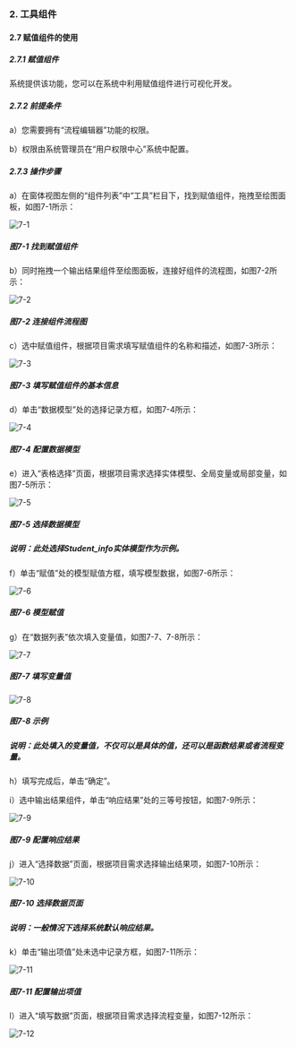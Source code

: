 ### 2. 工具组件

#### 2.7 赋值组件的使用

##### 2.7.1 赋值组件

系统提供该功能，您可以在系统中利用赋值组件进行可视化开发。

##### 2.7.2 前提条件

a）您需要拥有“流程编辑器”功能的权限。

b）权限由系统管理员在“用户权限中心”系统中配置。

##### 2.7.3 操作步骤

a）在窗体视图左侧的“组件列表”中“工具”栏目下，找到赋值组件，拖拽至绘图面板，如图7-1所示：

![7-1](https://www.feisuanyz.com/fsimage/zc-image/cz_22_1_2_01.png)

##### 图7-1 找到赋值组件

b）同时拖拽一个输出结果组件至绘图面板，连接好组件的流程图，如图7-2所示：

![7-2](https://www.feisuanyz.com/fsimage/zc-image/cz_22_1_2_02.png)

##### 图7-2 连接组件流程图

c）选中赋值组件，根据项目需求填写赋值组件的名称和描述，如图7-3所示：

![7-3](https://www.feisuanyz.com/fsimage/zc-image/cz_22_1_2_03.png)

##### 图7-3 填写赋值组件的基本信息

d）单击“数据模型”处的选择记录方框，如图7-4所示：

![7-4](https://www.feisuanyz.com/fsimage/zc-image/cz_22_1_2_04.png)

##### 图7-4 配置数据模型

e）进入“表格选择”页面，根据项目需求选择实体模型、全局变量或局部变量，如图7-5所示：

![7-5](https://www.feisuanyz.com/fsimage/zc-image/cz_22_1_2_05.png)

##### 图7-5 选择数据模型

##### 说明：此处选择Student_info实体模型作为示例。

f）单击“赋值”处的模型赋值方框，填写模型数据，如图7-6所示：

![7-6](https://www.feisuanyz.com/fsimage/zc-image/cz_22_1_2_06.png)

##### 图7-6 模型赋值

g）在“数据列表”依次填入变量值，如图7-7、7-8所示：

![7-7](https://www.feisuanyz.com/fsimage/zc-image/cz_22_1_2_07.png)

##### 图7-7 填写变量值

![7-8](https://www.feisuanyz.com/fsimage/zc-image/cz_22_1_2_08.png)

##### 图7-8 示例

##### 说明：此处填入的变量值，不仅可以是具体的值，还可以是函数结果或者流程变量。

h）填写完成后，单击“确定”。

i）选中输出结果组件，单击“响应结果”处的三等号按钮，如图7-9所示：

![7-9](https://www.feisuanyz.com/fsimage/zc-image/cz_22_1_2_09.png)

##### 图7-9 配置响应结果

j）进入“选择数据”页面，根据项目需求选择输出结果项，如图7-10所示：

![7-10](https://www.feisuanyz.com/fsimage/zc-image/cz_22_1_1_04.png)

##### 图7-10 选择数据页面

##### 说明：一般情况下选择系统默认响应结果。

k）单击“输出项值”处未选中记录方框，如图7-11所示：

![7-11](https://www.feisuanyz.com/fsimage/zc-image/cz_22_1_2_10.png)

##### 图7-11 配置输出项值

l）进入“填写数据”页面，根据项目需求选择流程变量，如图7-12所示：

![7-12](https://www.feisuanyz.com/fsimage/zc-image/cz_22_1_2_11.png)
